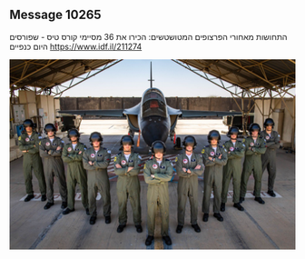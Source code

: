 ## Message 10265

התחושות מאחורי הפרצופים המטושטשים:
הכירו את 36 מסיימי קורס טיס - שפורסים היום כנפיים
https://www.idf.il/211274

![Photo](10265/10265_photo.jpg)

